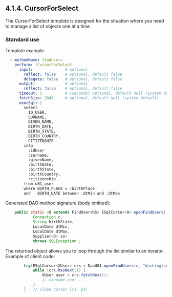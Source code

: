 ## 4.1.4. CursorForSelect

The CursorForSelect template is designed for the situation where you need to manage a list of objects one at a time

### Standard use

Template example

~~~yaml
  - methodName: findUsers
    perform: !CursorForSelect
      input:              # optional
        reflect: false    # optional, default false
        delegate: false   # optional, default false
      output:             # optional
        reflect: false    # optional, default false
      timeout: 5          # (seconds) optional, default null (system default)
      fetchSize: 2048     # optional, default null (system default)
      execSql: |
        select
          ID_USER,
          SURNAME,
          GIVEN_NAME,
          BIRTH_DATE,
          BIRTH_STATE,
          BIRTH_COUNTRY,
          CITIZENSHIP
        into
          :idUser
          :surname,
          :givenName,
          :birthDate,
          :birthState,
          :birthCountry,
          :citizenship
        from u01_user
        where BIRTH_PLACE = :birthPlace
        and   BIRTH_DATE between :dtMin and :dtMax
~~~

Generated DAO method signature (body omitted):

~~~java
    public static <O extends FindUsersRS> ESqlCursor<O> openFindUsers(
            Connection c,
            String birthState,
            LocalDate dtMin,
            LocalDate dtMax,
            Supplier<O> so)
            throws SQLException ;
~~~

The returned object allows you to loop through the list similar to an iterator.
Example of client code:

~~~java
        try(ESqlCursor<XUser> crs = DaoU01.openFindUsers(c, "Washington", LocalDate.of(1980, 1, 1), LocalDate.of(1985, 12, 31), XUser::new)) {
            while (crs.hasNext()) {
                XUser user = crs.fetchNext();
                // consume user ...
            }
        }   // close cursor (rs, ps)
~~~
